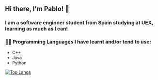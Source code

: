 ## Hi there, I'm Pablo! 👋

### I am a software enginner student from Spain studying at UEX, learning as much as I can!

### 👨‍💻 Programming Languages I have learnt and/or tend to use:
- C++
- Java
- Python

[![Top Langs](https://github-readme-stats.vercel.app/api/top-langs/?username=rodmarkun)](https://github.com/anuraghazra/github-readme-stats)
